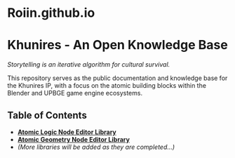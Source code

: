 # Roiin.github.io

# Khunires - An Open Knowledge Base

*Storytelling is an iterative algorithm for cultural survival.*

This repository serves as the public documentation and knowledge base for the Khunires IP, with a focus on the atomic building blocks within the Blender and UPBGE game engine ecosystems.

## Table of Contents
- [**Atomic Logic Node Editor Library**](https://github.com/Roin/Roin.github.io/tree/main/Atomic-Logic-Node-Editor)
- [**Atomic Geometry Node Editor Library**](https://github.com/Roin/Roin.github.io/tree/main/Atomic-Geometry-Node-Editor)
- *(More libraries will be added as they are completed...)*
